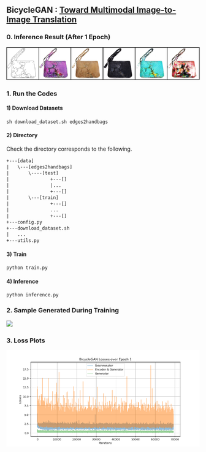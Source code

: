 ## BicycleGAN : [Toward Multimodal Image-to-Image Translation](https://arxiv.org/abs/1711.11586)

### 0. Inference Result (After 1 Epoch)
<img src = './results/inference/BicycleGAN_Edges2Handbags_Results_001.png'>

### 1. Run the Codes
#### 1) Download Datasets
```
sh download_dataset.sh edges2handbags
```
#### 2) Directory
Check the directory corresponds to the following.
```
+---[data]
|   \---[edges2handbags]
|       \----[test]
|               +---[]
|               |...
|               +---[]
|       \---[train]
|               +---[]
|               ...
|               +---[]
+---config.py
+---download_dataset.sh
|   ...
+---utils.py
```
#### 3) Train
```
python train.py
```
#### 4) Inference
```
python inference.py
```

### 2. Sample Generated During Training
<img src = './results/samples/BicycleGAN_Losses_Epoch_1.png'>

### 3. Loss Plots
<img src = './results/plots/BicycleGAN_Losses_Epoch_1.png'>
